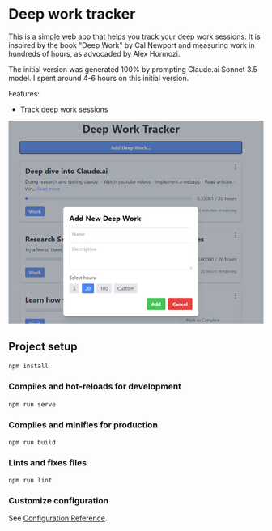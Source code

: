 # Deep work tracker

This is a simple web app that helps you track your deep work sessions. It is inspired by the book "Deep Work" by Cal Newport and measuring work in hundreds of hours, as advocaded by Alex Hormozi.

The initial version was generated 100% by prompting Claude.ai Sonnet 3.5 model. I spent around 4-6 hours on this initial version.

Features:
- Track deep work sessions

![alt text](image.png)

## Project setup
```
npm install
```

### Compiles and hot-reloads for development
```
npm run serve
```

### Compiles and minifies for production
```
npm run build
```

### Lints and fixes files
```
npm run lint
```

### Customize configuration
See [Configuration Reference](https://cli.vuejs.org/config/).
